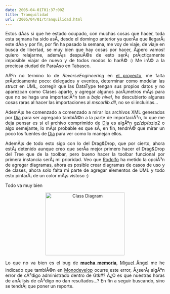 ```yaml
---
date: 2005-04-01T01:37:00Z
title: Tranquilidad
url: /2005/04/01/tranquilidad.html
---
```


<div style="clear:both;"></div>
<p align="justify">Estos dÃ­as si que he estado ocupado, con muchas cosas que hacer, toda esta semana ha sido asÃ­, desde el domingo anterior ya querÃ­a que llegarÃ¡ este dÃ­a y por fin, por fin ha pasado la semana, me voy de viaje, de viaje en busca de libertad, se muy bien que hay cosas por hacer, Â¡pero vamos! quiero relajarme, ademÃ¡s despuÃ©s de esto serÃ¡ prÃ¡cticamente imposible viajar de nuevo y de todos modos lo harÃ© :) Me irÃ© a la preciosa ciudad de ParaÃ­so en Tabasco.</p>
<p align="justify">AÃºn no termino lo de <span style="font-style:italic;">ReverseEngineering</span> en <a href="http://monouml.sourceforge.net">el proyecto</a>, me falta prÃ¡cticamente poco: delegados y eventos, determinar como modelar las <span style="font-style:italic;">struct</span> en UML, corregir que las DataType tengan sus propios datos y no aparezcan como Clases aparte, y agregar algunos parÃ¡metros mÃ¡s para que no se haga una importaciÃ³n tan a <span style="font-style:italic;">bajo nivel</span>, he descubierto algunas cosas raras al hacer las importaciones al <span style="font-style:italic;">mscorlib.dll</span>, no se si incluirlas...</p>
<p align="justify">AdemÃ¡s he comenzado a comenzado a mirar los archivos XML generados por <a href="http://www.gnome.org/projects/dia/">Dia</a> para ser agregado tambiÃ©n a la parte de importaciÃ³n, lo que me deja pensar es si el archivo comprimido de <a href="http://www.gnome.org/projects/dia/">Dia</a> es algÃºn gz/zip/bzip2 o algo semejante, lo mÃ¡s probable es que sÃ­, en fin, tendrÃ© que mirar un poco los fuentes de <a href="http://www.gnome.org/projects/dia/">Dia</a> para ver como lo manejan ellos.</p>
<p align="justify">AdemÃ¡s de todo esto sigo con lo del Drag&Drop, que por cierto, ahora estÃ¡ detenido aunque creo que serÃ­a mejor primero hacer el Drag&Drop del Tree que de la toolbar, pero bueno hacer la toolbar funcional por primera instancia serÃ¡ mi prioridad. Veo que <a href="http://rodolfocampero.blogspot.com">Rodolfo</a> ha metido la opciÃ³n de agregar diagramas, ahora es posible crear diagramas de casos de uso y de clases, ahora solo falta mi parte de agregar elementos de UML y todo esto pintarÃ¡ de un color mÃ¡s vistoso :)</p>
<p align="justify">Todo va muy bien</p>
<p align="center"><a href="http://monouml.sourceforge.net/screenshots/classes.png"><img src="http://monouml.sourceforge.net/screenshots/classes.png" border="0" width="250" height="199" title="Class Diagram" alt="Class Diagram" id="img"/></a></p>
<p align="justify">Lo que no va bien es el bug de <span style="font-weight:bold;"><a href="http://sourceforge.net/tracker/index.php?func=detail&aid=1166305&group_id=115334&atid=671242">mucha memoria</a></span>, <a href="http://hgmiguel.blogspot.com/">Miguel Ãngel</a> me he indicado que tambiÃ©n en <a href="http://www.monodevelop.com">Monodevelop</a> ocurre este error, Â¿serÃ¡ algÃºn error de cÃ³digo administrado dentro de Gtk#? Â¿O es que nuestras horas de anÃ¡lisis de cÃ³digo no dan resultados...? En fin a seguir buscando, sino se tendrÃ¡ que poner un reporte.</p>
<div style="clear:both; padding-bottom: 0.25em;"></div>
